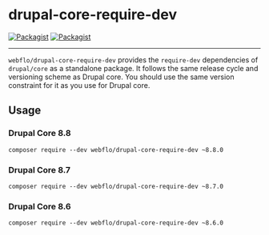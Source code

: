 # drupal-core-require-dev
[![Packagist](https://img.shields.io/packagist/v/webflo/drupal-core-require-dev.svg)](https://packagist.org/packages/webflo/drupal-core-require-dev)
 [![Packagist](https://img.shields.io/packagist/dt/webflo/drupal-core-require-dev.svg)](https://packagist.org/packages/webflo/drupal-core-require-dev)

---

``webflo/drupal-core-require-dev`` provides the ``require-dev`` dependencies of ``drupal/core`` as a standalone package. It follows the same release cycle and versioning scheme as Drupal core. You should use the same version constraint for it as you use for Drupal core.

## Usage

### Drupal Core 8.8

``composer require --dev webflo/drupal-core-require-dev ~8.8.0``

### Drupal Core 8.7

``composer require --dev webflo/drupal-core-require-dev ~8.7.0``

### Drupal Core 8.6

``composer require --dev webflo/drupal-core-require-dev ~8.6.0``
